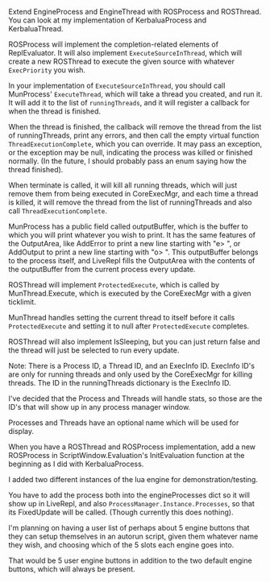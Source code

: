 ﻿Extend EngineProcess and EngineThread with ROSProcess and ROSThread.
You can look at my implementation of KerbaluaProcess and KerbaluaThread.

ROSProcess will implement the completion-related elements of ReplEvaluator.
It will also implement `ExecuteSourceInThread`, which will create a new ROSThread
to execute the given source with whatever `ExecPriority` you wish.

In your implementation of `ExecuteSourceInThread`, you should call MunProcess' `ExecuteThread`,
which will take a thread you created, and run it. It will add it to the list of `runningThreads`,
and it will register a callback for when the thread is finished.

When the thread is finished, the callback will remove the thread from the list of runningThreads, print any errors, and
then call the empty virtual function `ThreadExecutionComplete`, which you can override. It may pass an exception,
or the exception may be null, indicating the process was killed or finished normally.
(In the future, I should probably pass an enum saying how the thread finished).

When terminate is called, it will kill all running threads, which will just remove them from being executed in
CoreExecMgr, and each time a thread is killed, it will remove the thread from the list of runningThreads and also
call `ThreadExecutionComplete`.

MunProcess has a public field called outputBuffer, which is the buffer to which you will print
whatever you wish to print. It has the same features of the OutputArea, like AddError to print a new line
starting with "e> ", or AddOutput to print a new line starting with "o> ". This outputBuffer belongs to the
process itself, and LiveRepl fills the OutputArea with the contents of the outputBuffer from the current process
every update.

ROSThread will implement `ProtectedExecute`, which is called by MunThread.Execute, which is executed by the
CoreExecMgr with a given ticklimit.

MunThread handles setting the current thread to itself before it calls `ProtectedExecute` and setting it to null
after `ProtectedExecute` completes.

ROSThread will also implement IsSleeping, but you can just return false and the thread will just be selected to run
every update.

Note: There is a Process ID, a Thread ID, and an ExecInfo ID. ExecInfo ID's are only for running threads and only
used by the CoreExecMgr for killing threads. The ID in the runningThreads dictionary is the ExecInfo ID.

I've decided that the Process and Threads will handle stats, so those are the ID's that will show up in any process
manager window.

Processes and Threads have an optional name which will be used for display.

When you have a ROSThread and ROSProcess implementation, add a new ROSProcess in ScriptWindow.Evaluation's InitEvaluation function
at the beginning as I did with KerbaluaProcess.

I added two different instances of the lua engine for demonstration/testing.

You have to add the process both into the engineProcesses dict so it will show up in LiveRepl, and also
`ProcessManager.Instance.Processes`, so that its FixedUpdate will be called. (Though currently this does nothing).

I'm planning on having a user list of perhaps about 5 engine buttons that they can setup themselves in an autorun
script, given them whatever name they wish, and choosing which of the 5 slots each engine goes into.

That would be 5 user engine buttons in addition to the two default engine buttons, which will always be present.